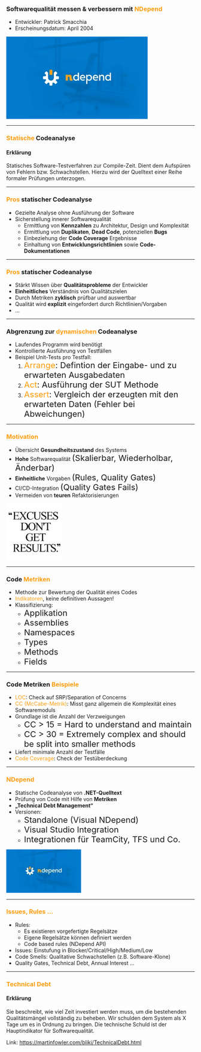 ### Softwarequalität messen & verbessern mit <span style="color: #FE9D0E">NDepend</span>

- Entwickler: Patrick Smacchia
- Erscheinungsdatum: April 2004

![NDepend Logo](/images/full_logo.jpg)

---

### <span style="color: #FE9D0E">Statische</span> Codeanalyse

#### Erklärung
Statisches Software-Testverfahren zur Compile-Zeit. Dient dem Aufspüren von Fehlern bzw. Schwachstellen. Hierzu wird der Quelltext einer Reihe formaler Prüfungen unterzogen.

---

### <span style="color: #FE9D0E">Pros</span> statischer Codeanalyse

* Gezielte Analyse ohne Ausführung der Software
* Sicherstellung innerer Softwarequalität
  * Ermittlung von **Kennzahlen** zu Architektur, Design und Komplexität
  * Ermittlung von **Duplikaten**, **Dead Code**, potenziellen **Bugs**
  * Einbeziehung der **Code Coverage** Ergebnisse
  * Einhaltung von **Entwicklungsrichtlinien** sowie **Code-Dokumentationen**

---

### <span style="color: #FE9D0E">Pros</span> statischer Codeanalyse

* Stärkt Wissen über **Qualitätsprobleme** der Entwickler
* **Einheitliches** Verständnis von Qualitätszielen
* Durch Metriken **zyklisch** prüfbar und auswertbar
* Qualität wird **explizit** eingefordert durch Richtlinien/Vorgaben
* ...

---

### Abgrenzung zur <span style="color: #FE9D0E">dynamischen</span> Codeanalyse

* Laufendes Programm wird benötigt
* Kontrollierte Ausführung von Testfällen
* Beispiel Unit-Tests pro Testfall:
  1. <span style="font-size:22px"><span style="color: #FE9D0E">Arrange</span>: Defintion der Eingabe- und zu erwarteten Ausgabedaten</span>
  2. <span style="font-size:22px"><span style="color: #FE9D0E">Act</span>: Ausführung der SUT Methode</span>
  3. <span style="font-size:22px"><span style="color: #FE9D0E">Assert</span>: Vergleich der erzeugten mit den erwarteten Daten (Fehler bei Abweichungen)</span>

---

### <span style="color: #FE9D0E">Motivation</span>

*	Übersicht **Gesundheitszustand** des Systems
* **Hohe** Softwarequalität <span style="font-size:22px">(Skalierbar, Wiederholbar, Änderbar)</span>
*	**Einheitliche** Vorgaben <span style="font-size:22px">(Rules, Quality Gates)</span>
*	CI/CD-Integration <span style="font-size:22px">(Quality Gates Fails)</span>
*	Vermeiden von **teuren** Refaktorisierungen

![Motivation](/images/Motivation.png)

---

### Code <span style="color: #FE9D0E">Metriken</span>

* Methode zur Bewertung der Qualität eines Codes
* <span style="color: #FE9D0E">Indikatoren</span>, keine definitiven Aussagen!
* Klassifizierung: 
  * <span style="font-size:22px">Applikation</span>
  * <span style="font-size:22px">Assemblies</span>
  * <span style="font-size:22px">Namespaces</span>
  * <span style="font-size:22px">Types</span>
  * <span style="font-size:22px">Methods</span>
  * <span style="font-size:22px">Fields</span>
 
---

### Code Metriken <span style="color: #FE9D0E">Beispiele</span>
 
* <span style="color: #FE9D0E">LOC</span>: Check auf SRP/Separation of Concerns
* <span style="color: #FE9D0E">CC (McCabe-Metrik)</span>: Misst ganz allgemein die Komplexität eines Softwaremoduls
 * Grundlage ist die Anzahl der Verzweigungen
   * <span style="font-size:22px">CC > 15 = Hard to understand and maintain</span>
   * <span style="font-size:22px">CC > 30 = Extremely complex and should be split into smaller methods</span>
 * Liefert minimale Anzahl der Testfälle
* <span style="color: #FE9D0E">Code Coverage</span>: Check der Testüberdeckung

---

### <span style="color: #FE9D0E">NDepend</span>
* Statische Codeanalyse von **.NET-Quelltext**
* Prüfung von Code mit Hilfe von **Metriken**
* **„Technical Debt Management“**
* Versionen:
  - <span style="font-size:22px">Standalone (Visual NDepend)</span>
  - <span style="font-size:22px">Visual Studio Integration</span>
  - <span style="font-size:22px">Integrationen für TeamCity, TFS und Co.</span>

![NDepend Logo](/images/full_logo_width200.jpg)

---

### <span style="color: #FE9D0E">Issues, Rules ...</span>

* Rules: 
  * Es existieren vorgefertigte Regelsätze 
  * Eigene Regelsätze können definiert werden
  * Code based rules (NDepend API)
* Issues: Einstufung in Blocker/Critical/High/Medium/Low
* Code Smells: Qualitative Schwachstellen (z.B. Software-Klone)
* Quality Gates, Technical Debt, Annual Interest ...

---

### <span style="color: #FE9D0E">Technical Debt</span>

#### Erklärung
Sie beschreibt, wie viel Zeit investiert werden muss, um die bestehenden Qualitätsmängel vollständig zu beheben. Wir schulden dem System als X Tage um es in Ordnung zu bringen. Die technische Schuld ist der Hauptindikator für Softwarequalität.

Link: https://martinfowler.com/bliki/TechnicalDebt.html
